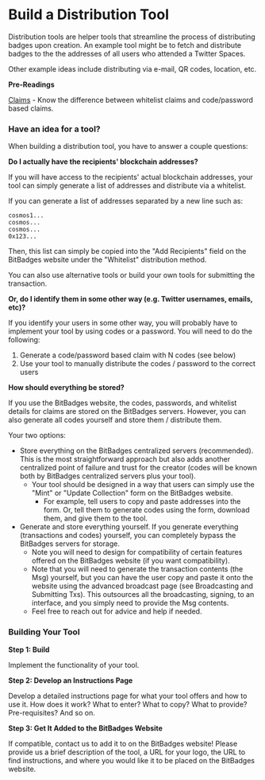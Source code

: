 # Build a Distribution Tool

Distribution tools are helper tools that streamline the process of distributing badges upon creation. An example tool might be to fetch and distribute badges to the the addresses of all users who attended a Twitter Spaces.&#x20;

Other example ideas include distributing via e-mail, QR codes, location, etc.

**Pre-Readings**

[Claims](broken-reference) - Know the difference between whitelist claims and code/password based claims.

### **Have an idea for a tool?**

When building a distribution tool, you have to answer a couple questions:

**Do I actually have the recipients' blockchain addresses?**&#x20;

If you will have access to the recipients' actual blockchain addresses, your tool can simply generate a list of addresses and distribute via a whitelist.

If you can generate a list of addresses separated by a new line such as:

```
cosmos1...
cosmos...
cosmos...
0x123...
```

Then, this list can simply be copied into the "Add Recipients" field on the BitBadges website under the "Whitelist" distribution method.

You can also use alternative tools or build your own tools for submitting the transaction.

**Or, do I identify them in some other way (e.g. Twitter usernames, emails, etc)?**

If you identify your users in some other way, you will probably have to implement your tool by using codes or a password. You will need to do the following:&#x20;

1. Generate a code/password based claim with N codes (see below)
2. Use your tool to manually distribute the codes / password to the correct users

**How should everything be stored?**

If you use the BitBadges website, the codes, passwords, and whitelist details for claims are stored on the BitBadges servers. However, you can also generate all codes yourself and store them / distribute them.

Your two options:

* Store everything on the BitBadges centralized servers (recommended). This is the most straightforward approach but also adds another centralized point of failure and trust for the creator (codes will be known both by BitBadges centralized servers plus your tool).
  * Your tool should be designed in a way that users can simply use the "Mint" or "Update Collection" form on the BitBadges website.&#x20;
    * For example, tell users to copy and paste addresses into the form. Or, tell them to generate codes using the form, download them, and give them to the tool.
* Generate and store everything yourself. If you generate everything (transactions and codes) yourself, you can completely bypass the BitBadges servers for storage.&#x20;
  * Note you will need to design for compatibility of certain features offered on the BitBadges website (if you want compatibility).
  * Note that you will need to generate the transaction contents (the Msg) yourself, but you can have the user copy and paste it onto the website using the advanced broadcast page (see Broadcasting and Submitting Txs). This outsources all the broadcasting, signing, to an interface, and you simply need to provide the Msg contents.
  * Feel free to reach out for advice and help if needed.

### **Building Your Tool**

**Step 1: Build**&#x20;

Implement the functionality of your tool.

**Step 2: Develop an Instructions Page**

Develop a detailed instructions page for what your tool offers and how to use it. How does it work? What to enter? What to copy? What to provide? Pre-requisites? And so on.

**Step 3: Get It Added to the BitBadges Website**

If compatible, contact us to add it to on the BitBadges website! Please provide us a brief description of the tool, a URL for your logo, the URL to find instructions, and where you would like it to be placed on the BitBadges website.

